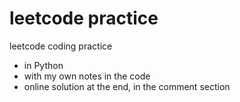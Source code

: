 # leetcode practice
leetcode coding practice
* in Python
* with my own notes in the code
* online solution at the end, in the comment section
